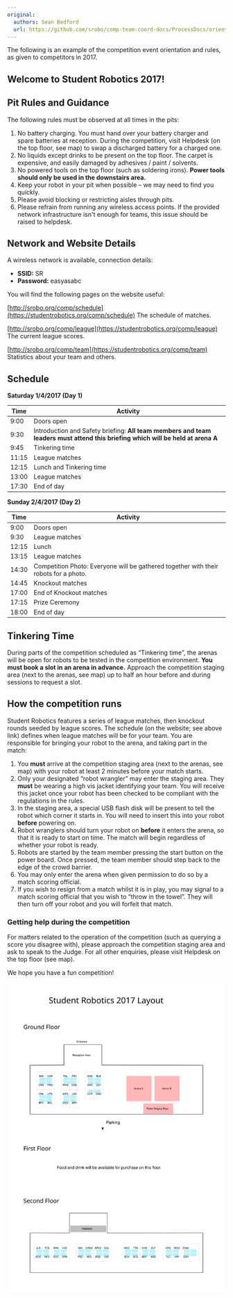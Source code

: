 ```yaml
---
original:
  authors: Sean Bedford
  url: https://github.com/srobo/comp-team-coord-docs/ProcessDocs/orientationAndPitRules
---
```


The following is an example of the competition event orientation and rules, as given to competitors in 2017.

## Welcome to Student Robotics 2017!

## Pit Rules and Guidance

The following rules must be observed at all times in the pits:

1.	No battery charging. You must hand over your battery charger and spare batteries at reception. During the competition, visit Helpdesk (on the top floor, see map) to swap a discharged battery for a charged one.
2.	No liquids except drinks to be present on the top floor. The carpet is expensive, and easily damaged by adhesives / paint / solvents.
3.	No powered tools on the top floor (such as soldering irons). **Power tools should only be used in the downstairs area.**
4.	Keep your robot in your pit when possible – we may need to find you quickly.
5.	Please avoid blocking or restricting aisles through pits.
6.	Please refrain from running any wireless access points. If the provided network infrastructure isn't enough for teams, this issue should be raised to helpdesk.

## Network and Website Details

A wireless network is available, connection details:

* **SSID:** SR
* **Password:** easyasabc

You will find the following pages on the website useful:

[http://srobo.org/comp/schedule](https://studentrobotics.org/comp/schedule) The schedule of matches.

[http://srobo.org/comp/league](https://studentrobotics.org/comp/league) The current league scores.

[http://srobo.org/comp/team](https://studentrobotics.org/comp/team) Statistics about your team and others.

## Schedule

**Saturday 1/4/2017 (Day 1)**

| Time | Activity |
| ---- | -------- |
| 9:00 | Doors open |
| 9:30 | Introduction and Safety briefing: **All team members and team leaders must attend this briefing which will be held at arena A** |
| 9:45 | Tinkering time |
| 11:15 | League matches |
| 12:15 | Lunch and Tinkering time |
| 13:00 | League matches |
| 17:30 | End of day |

**Sunday 2/4/2017 (Day 2)**

| Time | Activity |
| ---- | -------- |
| 9:00 | Doors open |
| 9:30 | League matches |
| 12:15 | Lunch |
| 13:15 | League matches |
| 14:30 | Competition Photo: Everyone will be gathered together with their robots for a photo. |
| 14:45 | Knockout matches |
| 17:00 | End of Knockout matches |
| 17:15 | Prize Ceremony |
| 18:00 | End of day |


## Tinkering Time

During parts of the competition scheduled as “Tinkering time”, the arenas will be open for robots to be tested in the competition environment. **You must book a slot in an arena in advance.** Approach the competition staging area (next to the arenas, see map) up to half an hour before and during sessions to request a slot.

## How the competition runs

Student Robotics features a series of league matches, then knockout rounds seeded by league scores. The schedule (on the website; see above link) defines when league matches will be for your team. You are responsible for bringing your robot to the arena, and taking part in the match:

1.	You **must** arrive at the competition staging area (next to the arenas, see map) with your robot at least 2 minutes before your match starts.
2.	Only your designated “robot wrangler” may enter the staging area.  They **must** be wearing a high vis jacket identifying your team.  You will receive this jacket once your robot has been checked to be compliant with the regulations in the rules.
3.	In the staging area, a special USB flash disk will be present to tell the robot which corner it starts in. You will need to insert this into your robot **before** powering on.
4.	Robot wranglers should turn your robot on **before** it enters the arena, so that it is ready to start on time.  The match will begin regardless of whether your robot is ready.
5.	Robots are started by the team member pressing the start button on the power board. Once pressed, the team member should step back to the edge of the crowd barrier.
6.	You may only enter the arena when given permission to do so by a match scoring official.
7.	If you wish to resign from a match whilst it is in play, you may signal to a match scoring official that you wish to “throw in the towel”.  They will then turn off your robot and you will forfeit that match.

### Getting help during the competition

For matters related to the operation of the competition (such as querying a score you disagree with), please approach the competition staging area and ask to speak to the Judge.  For all other enquiries, please visit Helpdesk on the top floor (see map).


We hope you have a fun competition!

![Venue Map](../diagrams/venue-map.svg)

